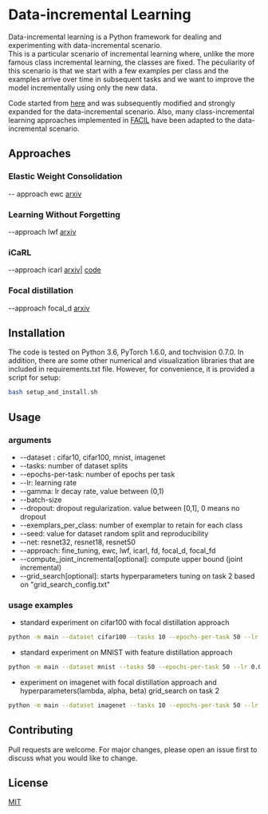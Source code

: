 # Data-incremental Learning

Data-incremental learning is a Python framework for dealing and experimenting with data-incremental scenario.  
This is a particular scenario of incremental learning where, unlike the more famous class incremental learning, the classes are fixed.
The peculiarity of this scenario is that we start with a few examples per class and the examples arrive over time in subsequent tasks and we want to improve the model incrementally using only the new data.

Code started from [here](https://github.com/imirzadeh/stable-continual-learning) and was subsequently modified and strongly expanded for the data-incremental scenario. Also, many class-incremental learning approaches implemented in [FACIL](https://github.com/mmasana/FACIL) have been adapted to the data-incremental scenario.
## Approaches
### Elastic Weight Consolidation
-- approach ewc [arxiv](https://arxiv.org/abs/1612.00796)

### Learning Without Forgetting
--approach lwf [arxiv](https://arxiv.org/abs/1606.09282)

### iCaRL
--approach icarl [arxiv](https://arxiv.org/abs/1611.07725)| [code](https://github.com/srebuffi/iCaRL)

### Focal distillation
--approach focal_d [arxiv](https://arxiv.org/abs/2011.09161)


## Installation

The code is tested on Python 3.6, PyTorch 1.6.0, and tochvision 0.7.0. In addition, there are some other numerical and visualization libraries that are included in requirements.txt file. However, for convenience, it is provided a script for setup:

```bash
bash setup_and_install.sh
```

## Usage
### arguments
- --dataset : cifar10, cifar100, mnist, imagenet
- --tasks: number of dataset splits
- --epochs-per-task: number of epochs per task
- --lr: learning rate
- --gamma: lr decay rate, value between (0,1)
- --batch-size
- --dropout: dropout regularization. value between [0,1], 0 means no dropout
- --exemplars_per_class: number of exemplar to retain for each class
- --seed: value for dataset random split and reproducibility  
- --net: resnet32, resnet18, resnet50
- --approach: fine_tuning, ewc, lwf, icarl, fd, focal_d, focal_fd
- --compute_joint_incremental[optional]: compute upper bound (joint incremental)
- --grid_search[optional]: starts hyperparameters tuning on task 2 based on "grid_search_config.txt"

### usage examples
- standard experiment on cifar100 with focal distillation approach
```bash
python -m main --dataset cifar100 --tasks 10 --epochs-per-task 50 --lr 0.001 --gamma 1.0 --batch-size 64 --dropout 0.0 --exemplars_per_class 20 --seed 1234 --net resnet18 --approach focal_d

```
- standard experiment on MNIST with feature distillation approach 
```bash
python -m main --dataset mnist --tasks 50 --epochs-per-task 50 --lr 0.001 --gamma 1.0 --batch-size 64 --dropout 0.0 --exemplars_per_class 0 --seed 1234 --net resnet32 --approach fd

```
- experiment on imagenet with focal distillation approach and hyperparameters(lambda, alpha, beta) grid_search on task 2
```bash
python -m main --dataset imagenet --tasks 10 --epochs-per-task 50 --lr 0.001 --gamma 1.0 --batch-size 64 --dropout 0.0 --exemplars_per_class 20 --seed 1234 --net resnet50 --approach focal_d --grid_search

```

## Contributing
Pull requests are welcome. For major changes, please open an issue first to discuss what you would like to change.



## License
[MIT](https://choosealicense.com/licenses/mit/)
